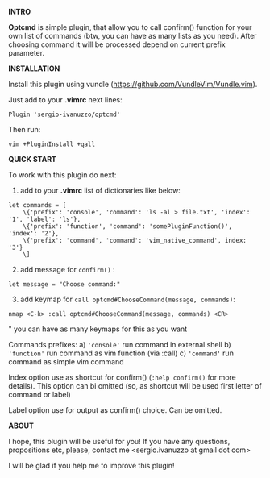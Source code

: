 **INTRO**

**Optcmd** is simple plugin, that allow you to call confirm() function 
for your own list of commands (btw, you can have as many lists as you need).
After choosing command it will be processed depend on current prefix parameter.

**INSTALLATION**

Install this plugin using vundle (https://github.com/VundleVim/Vundle.vim).

Just add to your **.vimrc** next lines:

`Plugin 'sergio-ivanuzzo/optcmd'`

Then run:

`vim +PluginInstall +qall`

**QUICK START**

To work with this plugin do next:

1) add to your **.vimrc** list of dictionaries like below:
```
let commands = [
    \{'prefix': 'console', 'command': 'ls -al > file.txt', 'index': '1', 'label': 'ls'},
    \{'prefix': 'function', 'command': 'somePluginFunction()', 'index': '2'},
    \{'prefix': 'command', 'command': 'vim_native_command', index: '3'}
    \]
```
    
2) add message for `confirm()` :

`let message = "Choose command:"`

3) add keymap for `call optcmd#ChooseCommand(message, commands)`:

`nmap <C-k> :call optcmd#ChooseCommand(message, commands) <CR>`

" you can have as many keymaps for this as you want

Commands prefixes:
    a) `'console'` run command in external shell
    b) `'function'` run command as vim function (via :call)
    c) `'command'` run command as simple vim command
    
Index option use as shortcut for confirm() (`:help confirm()` for more details).
This option can bi omitted (so, as shortcut will be used first letter of command or label)

Label option use for output as confirm() choice. Can be omitted.

**ABOUT**

I hope, this plugin will be useful for you! If you have any questions, propositions etc,
please, contact me <sergio.ivanuzzo at gmail dot com>

I will be glad if you help me to improve this plugin!

